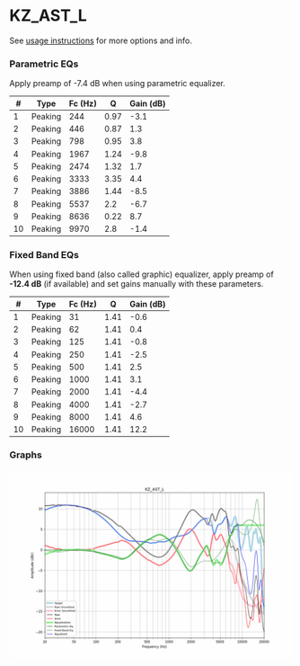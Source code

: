 # KZ_AST_L
See [usage instructions](https://github.com/jaakkopasanen/AutoEq#usage) for more options and info.

### Parametric EQs
Apply preamp of -7.4 dB when using parametric equalizer.

|   # | Type    |   Fc (Hz) |    Q |   Gain (dB) |
|-----|---------|-----------|------|-------------|
|   1 | Peaking |       244 | 0.97 |        -3.1 |
|   2 | Peaking |       446 | 0.87 |         1.3 |
|   3 | Peaking |       798 | 0.95 |         3.8 |
|   4 | Peaking |      1967 | 1.24 |        -9.8 |
|   5 | Peaking |      2474 | 1.32 |         1.7 |
|   6 | Peaking |      3333 | 3.35 |         4.4 |
|   7 | Peaking |      3886 | 1.44 |        -8.5 |
|   8 | Peaking |      5537 | 2.2  |        -6.7 |
|   9 | Peaking |      8636 | 0.22 |         8.7 |
|  10 | Peaking |      9970 | 2.8  |        -1.4 |

### Fixed Band EQs
When using fixed band (also called graphic) equalizer, apply preamp of **-12.4 dB** (if available) and set gains manually with these parameters.

|   # | Type    |   Fc (Hz) |    Q |   Gain (dB) |
|-----|---------|-----------|------|-------------|
|   1 | Peaking |        31 | 1.41 |        -0.6 |
|   2 | Peaking |        62 | 1.41 |         0.4 |
|   3 | Peaking |       125 | 1.41 |        -0.8 |
|   4 | Peaking |       250 | 1.41 |        -2.5 |
|   5 | Peaking |       500 | 1.41 |         2.5 |
|   6 | Peaking |      1000 | 1.41 |         3.1 |
|   7 | Peaking |      2000 | 1.41 |        -4.4 |
|   8 | Peaking |      4000 | 1.41 |        -2.7 |
|   9 | Peaking |      8000 | 1.41 |         4.6 |
|  10 | Peaking |     16000 | 1.41 |        12.2 |

### Graphs
![](./KZ_AST_L.png)
